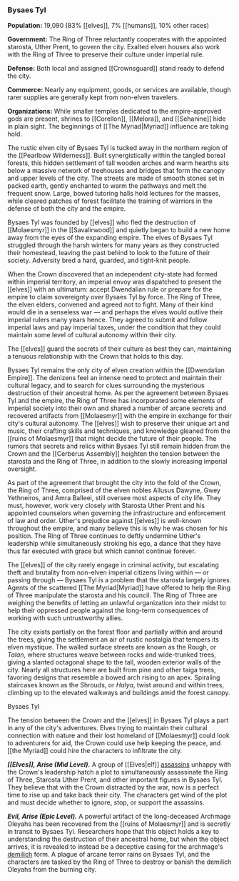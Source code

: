 ### Bysaes Tyl

**Population:** 19,090 (83% [[elves]], 7% [[humans]], 10% other races)

**Government:** The Ring of Three reluctantly cooperates with the appointed starosta, Uther Prent, to govern the city. Exalted elven houses also work with the Ring of Three to preserve their culture under imperial rule.

**Defense:** Both local and assigned [[Crownsguard]] stand ready to defend the city.

**Commerce:** Nearly any equipment, goods, or services are available, though rarer supplies are generally kept from non-elven travelers.

**Organizations:** While smaller temples dedicated to the empire-approved gods are present, shrines to [[Corellon]], [[Melora]], and [[Sehanine]] hide in plain sight. The beginnings of [[The Myriad|Myriad]] influence are taking hold.

The rustic elven city of Bysaes Tyl is tucked away in the northern region of the [[Pearlbow Wilderness]]. Built synergistically within the tangled boreal forests, this hidden settlement of tall wooden arches and warm hearths sits below a massive network of treehouses and bridges that form the canopy and upper levels of the city. The streets are made of smooth stones set in packed earth, gently enchanted to warm the pathways and melt the frequent snow. Large, bowed tutoring halls hold lectures for the masses, while cleared patches of forest facilitate the training of warriors in the defense of both the city and the empire.

Bysaes Tyl was founded by [[elves]] who fled the destruction of [[Molaesmyr]] in the [[Savalirwood]] and quietly began to build a new home away from the eyes of the expanding empire. The elves of Bysaes Tyl struggled through the harsh winters for many years as they constructed their homestead, leaving the past behind to look to the future of their society. Adversity bred a hard, guarded, and tight-knit people.

When the Crown discovered that an independent city-state had formed within imperial territory, an imperial envoy was dispatched to present the [[elves]] with an ultimatum: accept Dwendalian rule or prepare for the empire to claim sovereignty over Bysaes Tyl by force. The Ring of Three, the elven elders, convened and agreed not to fight. Many of their kind would die in a senseless war — and perhaps the elves would outlive their imperial rulers many years hence. They agreed to submit and follow imperial laws and pay imperial taxes, under the condition that they could maintain some level of cultural autonomy within their city.

The [[elves]] guard the secrets of their culture as best they can, maintaining a tenuous relationship with the Crown that holds to this day.

Bysaes Tyl remains the only city of elven creation within the [[Dwendalian Empire]]. The denizens feel an intense need to protect and maintain their cultural legacy, and to search for clues surrounding the mysterious destruction of their ancestral home. As per the agreement between Bysaes Tyl and the empire, the Ring of Three has incorporated some elements of imperial society into their own and shared a number of arcane secrets and recovered artifacts from [[Molaesmyr]] with the empire in exchange for their city's cultural autonomy. The [[elves]] wish to preserve their unique art and music, their crafting skills and techniques, and knowledge gleaned from the [[ruins of Molaesmyr]] that might decide the future of their people. The rumors that secrets and relics within Bysaes Tyl still remain hidden from the Crown and the [[Cerberus Assembly]] heighten the tension between the starosta and the Ring of Three, in addition to the slowly increasing imperial oversight.

As part of the agreement that brought the city into the fold of the Crown, the Ring of Three, comprised of the elven nobles Allusus Dawyne, Gwey Yethneiros, and Amra Balleei, still oversee most aspects of city life. They must, however, work very closely with Starosta Uther Prent and his appointed counselors when governing the infrastructure and enforcement of law and order. Uther's prejudice against [[elves]] is well-known throughout the empire, and many believe this is why he was chosen for his position. The Ring of Three continues to deftly undermine Uther's leadership while simultaneously stroking his ego, a dance that they have thus far executed with grace but which cannot continue forever.

The [[elves]] of the city rarely engage in criminal activity, but escalating theft and brutality from non-elven imperial citizens living within — or passing through — Bysaes Tyl is a problem that the starosta largely ignores. Agents of the scattered [[The Myriad|Myriad]] have offered to help the Ring of Three manipulate the starosta and his council. The Ring of Three are weighing the benefits of letting an unlawful organization into their midst to help their oppressed people against the long-term consequences of working with such untrustworthy allies.

The city exists partially on the forest floor and partially within and around the trees, giving the settlement an air of rustic nostalgia that tempers its elven mystique. The walled surface streets are known as the Rough, or _Talan_, where structures weave between rocks and wide-trunked trees, giving a slanted octagonal shape to the tall, wooden exterior walls of the city. Nearly all structures here are built from pine and other taiga trees, favoring designs that resemble a bowed arch rising to an apex. Spiraling staircases known as the Shrouds, or _Halya_, twist around and within trees, climbing up to the elevated walkways and buildings amid the forest canopy.

[](https://media.dndbeyond.com/compendium-images/egtw/yDOyqyOocErRgYJK/03-10.png)

Bysaes Tyl

The tension between the Crown and the [[elves]] in Bysaes Tyl plays a part in any of the city's adventures. Elves trying to maintain their cultural connection with nature and their lost homeland of [[Molaesmyr]] could look to adventurers for aid, the Crown could use help keeping the peace, and [[the Myriad]] could hire the characters to infiltrate the city.

_**[[Elves]], Arise (Mid Level).**_ A group of [[Elves|elf]] [assassins](https://www.dndbeyond.com/monsters/assassin) unhappy with the Crown's leadership hatch a plot to simultaneously assassinate the Ring of Three, Starosta Uther Prent, and other important figures in Bysaes Tyl. They believe that with the Crown distracted by the war, now is a perfect time to rise up and take back their city. The characters get wind of the plot and must decide whether to ignore, stop, or support the assassins.

_**Evil, Arise (Epic Level).**_ A powerful artifact of the long-deceased Archmage Oleyahs has been recovered from the [[ruins of Molaesmyr]] and is secretly in transit to Bysaes Tyl. Researchers hope that this object holds a key to understanding the destruction of their ancestral home, but when the object arrives, it is revealed to instead be a deceptive casing for the archmage's [demilich](https://www.dndbeyond.com/monsters/demilich) form. A plague of arcane terror rains on Bysaes Tyl, and the characters are tasked by the Ring of Three to destroy or banish the demilich Oleyahs from the burning city.